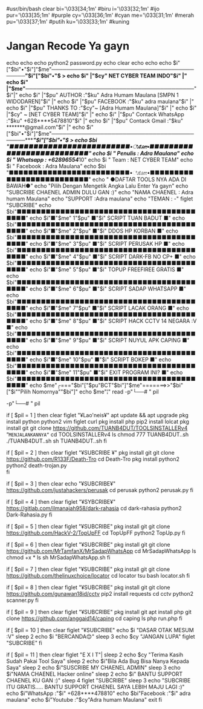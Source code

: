 #usr/bin/bash
clear
bi='\033[34;1m' #biru
i='\033[32;1m' #ijo
pur='\033[35;1m' #purple
cy='\033[36;1m' #cyan                                                                                me='\033[31;1m' #merah
pu='\033[37;1m' #putih                                                                               ku='\033[33;1m' #kuning
# Jangan Recode Ya gayn
echo
echo
echo
python2 password.py
echo
clear
echo                                                                                                 echo
echo $i"["$bi"•"$i"]"$me"───────────────────────────────────────────******"$i"["$bi"•"$             >
echo $i" |"$cy"     NET CYBER TEAM INDO"$i"                           |"
echo $i" |"$me"─────────────────────────────────────────────******"$i"|"                             echo $i" |"$pu" AUTHOR :"$ku" Adra Humam Maulana  [SMPN 1 WIDODAREN]"$i"         |"
echo $i" |"$pu" FACEBOOK :"$ku" adra maulana"$i" |"
echo $i" |"$pu" THANKS TO :"$cy"~ [Adra Humam Maulana]"$i"                  |"
echo $i" |"$cy"            ~ [NET CYBER TEAM]"$i"                |"
echo $i" |"$pu" Contack WhatsApp :"$ku" +628****5478810"$i"                 |"
echo $i" |"$pu" Contack Gmail :"$ku" *******@gmail.com"$i"              |"
echo $i"["$bi"•"$i"]"$me"───────────────────────────────────────────******"$i"["$bi"•"$             >
echo $bi "■■■■■■■■■■■■■■■■■■■■■■■■■•ೋೋ•■■■■■■■■■■■■■■■■■■■■■■■■■■"
echo $i  "  Penulis        : Adra Maulana"
echo $i  "  Whatsapp       : +62896554***10"
echo $i  "  Team        : NET CYBER TEAM"
echo $i  "   Facebook : Adra Maulana"
echo $bi "■■■■■■■■■■■■■■■■■■■■■■■■■•ೋೋ•■■■■■■■■■■■■■■■■■■■■■■■■■■"
echo "              ●DAFTAR TOOLS NYA ADA DI BAWAH●"
echo "Pilih Dengan Mengetik Angka Lalu Enter Ya gayn"
echo  "SUBCRIBE CHAENEL ADMIN DULU GAN :)"
echo "NAMA CHAENEL : Adra humam Maulana"
echo "SUPPORT :Adra maulana"
echo "TEMAN : -"
figlet "SUBCRIBE"
echo $bi"■■■■■■■■■■■■■■■■■■■■■■■■■■■■■■■■■■■■■■■■■"
echo $i"■"$me" 1"$pu" ■"$i" SCRIPT TUAN BADUT                 ■"
echo $bi"■■■■■■■■■■■■■■■■■■■■■■■■■■■■■■■■■■■■■■■■■"
echo $i"■"$me" 2"$pu" ■"$i" DDOS HP KORBAN                    ■"
echo $bi"■■■■■■■■■■■■■■■■■■■■■■■■■■■■■■■■■■■■■■■■■"
echo $i"■"$me" 3"$pu" ■"$i" SCRIPT PERUSAK HP                 ■"
echo $bi"■■■■■■■■■■■■■■■■■■■■■■■■■■■■■■■■■■■■■■■■■"
echo $i"■"$me" 4"$pu" ■"$i" SCRIPT DARK-FB NO CP+             ■"
echo $bi"■■■■■■■■■■■■■■■■■■■■■■■■■■■■■■■■■■■■■■■■■"
echo $i"■"$me" 5"$pu" ■"$i" TOPUP FREEFIREE GRATIS            ■"
echo $bi"■■■■■■■■■■■■■■■■■■■■■■■■■■■■■■■■■■■■■■■■■"
echo $i"■"$me" 6"$pu" ■"$i" SCRIPT SADAP WHATSAPP             ■"
echo $bi"■■■■■■■■■■■■■■■■■■■■■■■■■■■■■■■■■■■■■■■■■"
echo $i"■"$me" 7"$pu" ■"$i" SCRIPT LACAK ORANG                ■"
echo $bi"■■■■■■■■■■■■■■■■■■■■■■■■■■■■■■■■■■■■■■■■■"
echo $i"■"$me" 8"$pu" ■"$i" SCRIPT HACK CCTV 14 NEGARA :V     ■"
echo $bi"■■■■■■■■■■■■■■■■■■■■■■■■■■■■■■■■■■■■■■■■■"
echo $i"■"$me" 9"$pu" ■"$i" SCRIPT NUYUL APK CAPING           ■"
echo $bi"■■■■■■■■■■■■■■■■■■■■■■■■■■■■■■■■■■■■■■■■■"
echo $i"■"$me" 10"$pu" ■"$i" SCRIPT BOKEP                     ■"
echo $bi"■■■■■■■■■■■■■■■■■■■■■■■■■■■■■■■■■■■■■■■■■"
echo $i"■"$me" 11"$pu" ■"$i" EXIT PROGRAM INI?                ■"
echo $bi"■■■■■■■■■■■■■■■■■■■■■■■■■■■■■■■■■■■■■■■■■"
echo $me"┌==="$bi"["$pu"BCT"$bi"]"$me"=======>>"$bi"["$i""Pilih Nomornya""$bi"]"
echo $me"¦"
read -p"└──# " pil

-p"└──# " pil

if [ $pil = 1 ]                                                                                      then
clear
figlet "¥Lao'neis¥"
apt update && apt upgrade
pkg install python python2 vim figlet curl
pkg install php
pip2 install lolcat
pkg install git
git clone https://github.com/TUANB4DUT/TOOLSINSTALLERv4
“`MENJALANKANNYA“`
cd TOOLSINSTALLERv4
ls
chmod 777 TUANB4DUT..sh
./TUANB4DUT..sh
sh TUANB4DUT..sh
fi

if [ $pil = 2 ]
then
clear
figlet "¥SUBCRIBE ¥"
pkg install git
git clone https://github.com/R133F/Death-Tro
cd Death-Tro                                                                                         pkg install python2
python2 death-trojan.py         
fi
        
if [ $pil = 3 ]
then
clear
echo "¥SUBCRIBE¥"
https://github.com/justahackers/perusak
cd perusak
python2 perusak.py
fi

if [ $pil = 4 ]
then
clear
figlet "¥SYBCRIBE¥"
https://gitlab.com/ilmanajah958/dark-rahasia
cd dark-rahasia
python2 Dark-Rahasia.py
fi

if [ $pil = 5 ]
then
clear
figlet "¥SUBCRIBE"
pkg install git
git clone https://github.com/HackV-2/TopUpFF
cd TopUpFF
python2 TopUp.py
fi

if [ $pil = 6 ]
then
clear
figlet "¥SUBCRIBE"
pkg install git
git clone https://github.com/MrTamfanX/MrSadapWhatsApp
cd MrSadapWhatsApp
ls
chmod +x *
ls
sh MrSadapWhatsApp.sh
fi

if [ $pil = 7 ]
then
clear
figlet "¥SUBCRIBE"
pkg install git
git clone https://github.com/thelinuxchoice/locator
cd locator
tsu
bash locator.sh
fi

if [ $pil = 8 ]
then
clear
figlet "¥SUBCRIBE"
pkg install git
git clone https://github.com/gunawan18id/cctv
pip2 install requests
cd cctv
python2 scanner.py
fi

if [ $pil = 9 ]
then
clear
figlet "¥SUBCRIBE"
pkg install git
apt install php
git clone https://github.com/anggaid14/caping
cd caping
ls
php run.php
fi

if [ $pil = 10 ]
then
clear
figlet "¥SUBCRIBE"
echo $i "DASAR OTAK MESUM :V"
sleep 2
echo $i "BERCANDA😊"
sleep 3
echo $cy "JANGAN LUPA"
figlet "SUBCRIBE"
fi           
  
if [ $pil = 11 ]
then
clear
figlet "E X I T"|
sleep 2
echo $cy  "Terima Kasih Sudah Pakai Tool Saya"
sleep 2
echo $i"Bila Ada Bug  Bisa Nanya Kepada Saya"
sleep 2
echo $i"SUSCRIBE MY CHAENEL ADMIN"
sleep 3
echo $i"NAMA CHAENEL Hacker online"
sleep 2
echo $i" BANTU SUPPORT CHAENEL KU GAN :)"
sleep 4
figlet "SUBCRIBE"
sleep 3
echo "SUBCRIBE ITU GRATIS..... BANTU SUPPORT CHAENEL SAYA LEBIH MAJU LAGI :)"
echo $i"WhatsApp :"$i" +628****478810"
echo $bi"Facebook :"$i" adra maulana"
echo $i"Youtube  :"$cy"Adra humam Maulana"
exit
fi                                      
